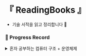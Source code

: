 # 『 ReadingBooks 』

- 기술 서적을 읽고 정리합니다 📖

### 📍 Progress Record

<details>
<summary> 혼자 공부하는 컴퓨터 구조 + 운영체제 </summary>

| 1️⃣ | 혼자 공부하는 컴퓨터 구조 + 운영체제                                                                       |
|:---:|---------------------------------------------------------------------------------------------|
| 1강  | [컴퓨터 구조를 알아야 하는 이유](https://github.com/yunji1201/ReadingBooks/blob/main/computer/1.md)      |
| 2강  | [컴퓨터 구조의 큰 그림](https://github.com/yunji1201/ReadingBooks/blob/main/computer/2.md)           |
| 3강  | [컴퓨터의 핵심 부품](https://github.com/yunji1201/ReadingBooks/blob/main/computer/3.md)             |
| 4강  | [0과 1로 숫자를 표현하는 방법](https://github.com/yunji1201/ReadingBooks/blob/main/computer/4.md)      |
| 5강  | [0과 1로 문자를 표현하는 방법](https://github.com/yunji1201/ReadingBooks/blob/main/computer/5.md)      |
| 6강  | [소스코드와 명령어](https://github.com/yunji1201/ReadingBooks/blob/main/computer/6.md)              |
| 7강  | [명령어의 구조와 주소 지정 방식](https://github.com/yunji1201/ReadingBooks/blob/main/computer/7.md)      |
| 8강  | [C언어의 컴파일 과정](https://github.com/yunji1201/ReadingBooks/blob/main/computer/8.md)            |
| 9강  | [CPU의 내부 구성 - ALU와 제어장치](https://github.com/yunji1201/ReadingBooks/blob/main/computer/9.md) |
| 10강 | [CPU의 내부 구성 - 레지스터](https://github.com/yunji1201/ReadingBooks/blob/main/computer/10.md)     |
| 11강 | [명령어 사이클과 인터럽트](https://github.com/yunji1201/ReadingBooks/blob/main/computer/11.md)         |
| 12강 | [빠른 CPU를 위한 설계 기법](https://github.com/yunji1201/ReadingBooks/blob/main/computer/12.md)      |
| 13강 | [명령어 병렬 처리 기법](https://github.com/yunji1201/ReadingBooks/blob/main/computer/13.md)          |
| 14강 | [명령어 집합 구조, CISC와 RISC](https://github.com/yunji1201/ReadingBooks/blob/main/computer/14.md) |
| 15강 | [RAM의 특성과 종류](https://github.com/yunji1201/ReadingBooks/blob/main/computer/15.md)           |
| 16강 | [메모리의 주소 공간-물리 주소와 논리 주소](https://github.com/yunji1201/ReadingBooks/blob/main/computer/16.md)           |

</details>
